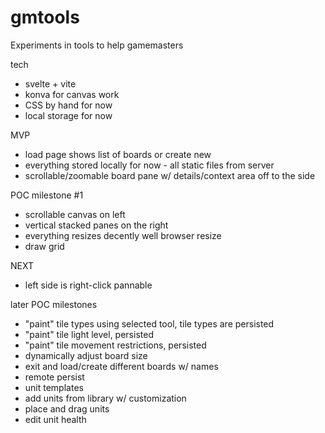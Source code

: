 # gmtools
Experiments in tools to help gamemasters

tech
- svelte + vite
- konva for canvas work
- CSS by hand for now
- local storage for now

MVP
- load page shows list of boards or create new
- everything stored locally for now - all static files from server
- scrollable/zoomable board pane w/ details/context area off to the side

POC milestone #1
- scrollable canvas on left
- vertical stacked panes on the right
- everything resizes decently well browser resize
- draw grid

NEXT
- left side is right-click pannable

later POC milestones
- "paint" tile types using selected tool, tile types are persisted
- "paint" tile light level, persisted
- "paint" tile movement restrictions, persisted
- dynamically adjust board size
- exit and load/create different boards w/ names
- remote persist
- unit templates
- add units from library w/ customization
- place and drag units
- edit unit health


